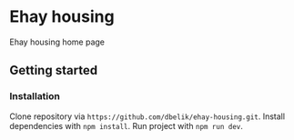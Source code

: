 # Ehay housing
Ehay housing home page

## Getting started
### Installation
Clone repository via ```https://github.com/dbelik/ehay-housing.git```.
Install dependencies with ```npm install```.
Run project with ```npm run dev```.
